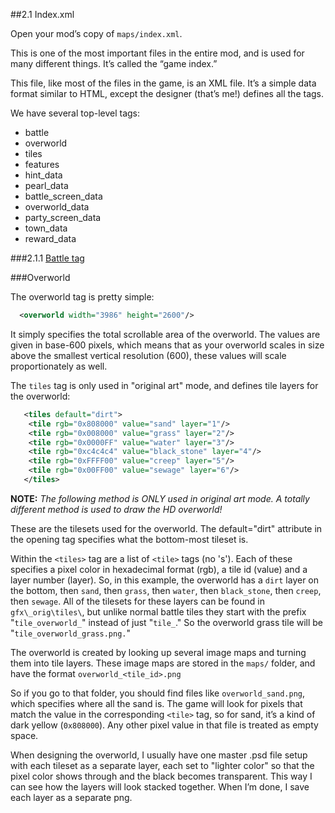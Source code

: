##2.1 Index.xml

Open your mod’s copy of `maps/index.xml`.

This is one of the most important files in the entire mod, and is used for many different things. It’s called the “game index.”

This file, like most of the files in the game, is an XML file. It’s a simple data format similar to HTML, except the designer (that’s me!) defines all the tags. 

We have several top-level tags:

  * battle
  * overworld
  * tiles
  * features
  * hint_data
  * pearl_data
  * battle_screen_data
  * overworld_data
  * party_screen_data
  * town_data
  * reward_data

###2.1.1 [Battle tag](02_01_01_battle.md)

###Overworld

The overworld tag is pretty simple:

```xml
  <overworld width="3986" height="2600"/>
```

It simply specifies the total scrollable area of the overworld. The values are given in base-600 pixels, which means that as your overworld scales in size above the smallest vertical resolution (600), these values will scale proportionately as well.

The `tiles` tag is only used in "original art" mode, and defines tile layers for the overworld:
```xml
   <tiles default="dirt">
	<tile rgb="0x808000" value="sand" layer="1"/>
	<tile rgb="0x008000" value="grass" layer="2"/>
	<tile rgb="0x0000FF" value="water" layer="3"/>
	<tile rgb="0xc4c4c4" value="black_stone" layer="4"/>
	<tile rgb="0xFFFF00" value="creep" layer="5"/>
	<tile rgb="0x00FF00" value="sewage" layer="6"/>
   </tiles>
```

**NOTE:** *The following method is ONLY used in original art mode. A totally different method is used to draw the HD overworld!*

These are the tilesets used for the overworld. The default="dirt" attribute in the opening tag specifies what the bottom-most tileset is.

Within the `<tiles>` tag are a list of `<tile>` tags (no 's'). Each of these specifies a pixel color in hexadecimal format (rgb), a tile id (value) and a layer number (layer). So, in this example, the overworld has a `dirt` layer on the bottom, then `sand`, then `grass`, then `water`, then `black_stone`, then `creep`, then `sewage`. All of the tilesets for these layers can be found in `gfx\_orig\tiles\`, but unlike normal battle tiles they start with the prefix "`tile_overworld_`" instead of just "`tile_`." So the overworld grass tile will be "`tile_overworld_grass.png.`"

The overworld is created by looking up several image maps and turning them into tile layers. These image maps are stored in the `maps/` folder, and have the format `overworld_<tile_id>.png`

So if you go to that folder, you should find files like `overworld_sand.png`, which specifies where all the sand is. The game will look for pixels that match the value in the corresponding `<tile>` tag, so for sand, it’s a kind of dark yellow (`0x808000`). Any other pixel value in that file is treated as empty space.

When designing the overworld, I usually have one master .psd file setup with each tileset as a separate layer, each set to "lighter color" so that the pixel color shows through and the black becomes transparent. This way I can see how the layers will look stacked together. When I’m done, I save each layer as a separate png. 
